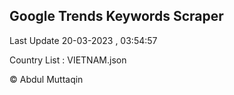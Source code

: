 

## Google Trends Keywords Scraper 
 
Last Update 20-03-2023 , 03:54:57

Country List :
VIETNAM.json



© Abdul Muttaqin 
